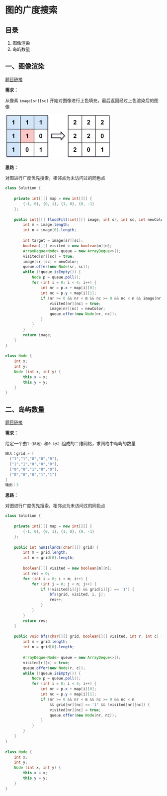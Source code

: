 # 图的广度搜索

## 目录

1. 图像渲染
2. 岛屿数量



## 一、图像渲染

[题目链接](https://leetcode.cn/problems/flood-fill/)

**需求：**

从像素 `image[sr][sc]` 开始对图像进行上色填充，最后返回经过上色渲染后的图像

<img src="image-20220509204901158.png" alt="image-20220509204901158" style="zoom:50%;" />

**思路：**

对图进行广度优先搜索，相邻点为未访问过的同色点

```java
class Solution {

    private int[][] map = new int[][] {
        {-1, 0}, {0, 1}, {1, 0}, {0, -1}
    };

    public int[][] floodFill(int[][] image, int sr, int sc, int newColor) {
        int m = image.length;
        int n = image[0].length;

        int target = image[sr][sc];
        boolean[][] visited = new boolean[m][n];
        ArrayDeque<Node> queue = new ArrayDeque<>();
        visited[sr][sc] = true;
        image[sr][sc] = newColor;
        queue.offer(new Node(sr, sc));
        while (!queue.isEmpty()) {
            Node p = queue.poll();
            for (int i = 0; i < 4; i++) {
                int nr = p.x + map[i][0];
                int nc = p.y + map[i][1];
                if (nr >= 0 && nr < m && nc >= 0 && nc < n && image[nr][nc] == target && !visited[nr][nc]) {
                    visited[nr][nc] = true;
                    image[nr][nc] = newColor;
                    queue.offer(new Node(nr, nc));
                }
            }
        }
        return image;
    }
}

class Node {
    int x;
    int y;
    Node (int x, int y) {
        this.x = x;
        this.y = y;
    }
}
```



## 二、岛屿数量

[题目链接](https://leetcode.cn/problems/number-of-islands/)

**需求：**

给定一个由`1（陆地）`和`0（水）`组成的二维网格，求网格中岛屿的数量

```java
输入：grid = [
  ["1","1","0","0","0"],
  ["1","1","0","0","0"],
  ["0","0","1","0","0"],
  ["0","0","0","1","1"]
]
输出：3
```



**思路：**

对图进行广度优先搜索，相邻点为未访问过的同色点

```java
class Solution {

    private int[][] map = new int[][] {
        {-1, 0}, {0, 1}, {1, 0}, {0, -1}
    };

    public int numIslands(char[][] grid) {
        int m = grid.length;
        int n = grid[0].length;

        boolean[][] visited = new boolean[m][n];
        int res = 0;
        for (int i = 0; i < m; i++) {
            for (int j = 0; j < n; j++) {
                if (!visited[i][j] && grid[i][j] == '1') {
                    bfs(grid, visited, i, j);
                    res++;
                }
            }
        }
        return res;
    }

    public void bfs(char[][] grid, boolean[][] visited, int r, int c) {
        int m = grid.length;
        int n = grid[0].length;

        ArrayDeque<Node> queue = new ArrayDeque<>();
        visited[r][c] = true;
        queue.offer(new Node(r, c));
        while (!queue.isEmpty()) {
            Node p = queue.poll();
            for (int i = 0; i < 4; i++) {
                int nr = p.x + map[i][0];
                int nc = p.y + map[i][1];
                if (nr >= 0 && nr < m && nc >= 0 && nc < n 
                    && grid[nr][nc] == '1' && !visited[nr][nc]) {
                    visited[nr][nc] = true;
                    queue.offer(new Node(nr, nc));
                }
            }
        }
    }
}

class Node {
    int x;
    int y;
    Node (int x, int y) {
        this.x = x;
        this.y = y;
    }
}
```

